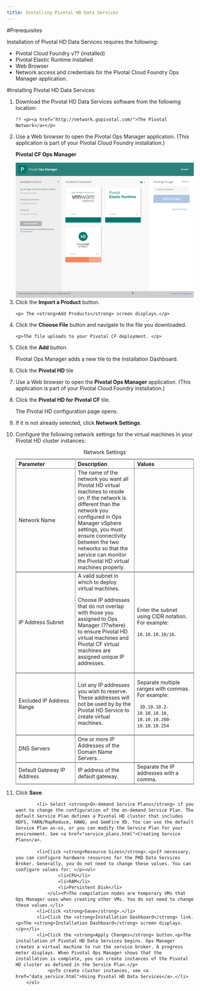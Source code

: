 ```yaml
---
title: Installing Pivotal HD Data Services
---
```


#Prerequisites

Installation of Pivotal HD Data Services requires the following:

* Pivotal Cloud Foundry v?? (installed)
* Pivotal Elastic Runtime installed
* Web Browser
* Network access and credentials for the Pivotal Cloud Foundry Ops Manager application. 

#Installing Pivotal HD Data Services

<ol>
<li>Download the Pivotal HD Data Services software from the following location:

	?? <p><a href="http://network.gopivotal.com/">The Pivotal Network</a></p>
</li>
<li>Use a Web browser to open the Pivotal Ops Manager application. (This application is part of your Pivotal Cloud Foundry installation.)
<p><strong>Pivotal CF Ops Manager</strong></p>
<img src="images/ops_manager_large.png" align="left/">

</li>

<li> Click the <strong>Import a Product</strong> button.

	<p> The <strong>Add Products</strong> screen displays.</p>
</li>
<li>Click the <strong>Choose File</strong> button and navigate to the file you downloaded.

	<p>The file uploads to your Pivotal CF deployment. </p>
</li>
<li> Click the <strong>Add</strong> button.
</li>
	<p>Pivotal Ops Manager adds a new tile to the Installation Dashboard. </p>
<li>Click the <strong>Pivotal HD</strong> tile
</li>
 <li>
            <p>Use a Web browser to open the <strong>Pivotal Ops Manager</strong> application. (This application is part of your Pivotal Cloud Foundry installation.)</p>
            </li>
            <li>
                <p>Click the <strong>Pivotal HD for Pivotal CF</strong> tile.</p>
                <p>The Pivotal HD configuration page opens.</p>
            </li>
            <li>
                <p>If it is not already selected, click <strong>Network Settings</strong>.</p>
            </li>
            <li>
                <p>Configure the following network settings for the virtual machines in your Pivotal HD cluster instances:</p>
                <table 
                    frame="void" rules="all">
                    <caption>Network Settings</caption>
                    <col
                        width="33%" />
                    <col
                        width="33%" />
                    <col
                        width="33%" />
                    <thead>
                        <tr>
                            <th>Parameter</th>
                            <th>Description</th>
                            <th>Values</th>
                        </tr>
                    </thead>
                    <tbody>
                        <tr>
                            <td>Network Name</td>
                            <td>The name of the network you want all Pivotal HD virtual machines to reside on. If the network is different than the network you configured in Ops Manager vSphere settings, you must ensure connectivity between the two networks so that the service can monitor the Pivotal HD virtual machines properly.</td>
                            <td></td>
                        </tr>
                        <tr>
                            <td>IP Address Subnet</td>
                            <td>A valid subnet in which to deploy virtual machines. <p>Choose IP addresses that do not overlap with those you assigned to Ops Manager (??where) to ensure Pivotal HD virtual machines and Pivotal CF virtual machines are assigned unique IP addresses.</p></td>
                            <td>
                                <p>Enter the subnet using CIDR notation. For example:</p>
                                <p>
                                    <code>10.10.10.10/16</code>. </p>
                            </td>
                        </tr>
                        <tr>
                            <td>Excluded IP Address Range</td>
                            <td>List any IP addresses you wish to reserve. These addresses will not be used by  by the Pivotal HD Service  to create virtual machines. </td>
                            <td>
                                <p>Separate multiple ranges with commas. For example:</p>
                                <p><code> 10.10.10.2-10.10.10.10, 10.10.10.200-10.10.10.254</code></p>
                            </td>
                        </tr>
                        <tr>
                            <td>DNS Servers</td>
                            <td>One or more IP Addresses of the Domain Name Servers. .</td>
                            <td></td>
                        </tr>
                        <tr>
                            <td>Default Gateway IP Address</td>
                            <td>IP address of the default gateway.</td>
                            <td>Separate the IP addresses with a comma.</td>
                        </tr>
                    </tbody>
                </table>
            </li>
            <li>
                <p>Click <strong>Save</strong>.</p>
            </li>
			
			<li> Select <strong>On-demand Service Plans</strong> if you want to change the configuration of the on-demand Service Plan. The default Service Plan defines a Pivotal HD cluster that includes HDFS, YARN/MapReduce, HAWQ, and GemFire XD. You can use the default Service Plan as-os, or you can modify the Service Plan for your environment. See <a href="service_plans.html">Creating Service Plans</a>.

            <li>Click <strong>Resource Sizes</strong>.<p>If necessary, you can configure hardware resources for the PHD Data Services Broker. Generally, you do not need to change these values. You can configure values for: </p><ul>
                    <li>CPU</li>
                    <li>RAM</li>
                    <li>Persistent Disk</li>
                </ul><P>The compilation nodes are temporary VMs that Ops Manager uses when creating other VMs. You do not need to change these values.</li>
            <li>Click <strong>Save</strong>.</li>
            <li>Click the <strong>Installation Dashboard</strong> link.<p>The <strong>Installation Dashboard</strong> screen displays. </p></li>
            <li>Click the <strong>Apply Changes</strong> button.<p>The installation of Pivotal HD Data Services begins. Ops Manager creates a virtual machine to run the service broker. A progress meter displays. When Pivotal Ops Manager shows that the installation is complete, you can create instances of the Pivotal HD cluster as defined in the Service Plan.</p>
				<p>To create cluster instances, see <a href="data_service.html">Using Pivotal HD Data Services</a>.</li>
		</ol>



